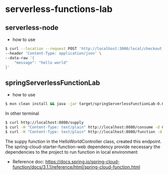 # serverless-functions-lab

## serverless-node

* how to use

```bash
$ curl --location --request POST 'http://localhost:3000/local/checkout' \
--header 'Content-Type: application/json' \
--data-raw '{
    "message": "hello world"
}'
```

## springServerlessFunctionLab

* how to use

```bash
$ mvn clean install && java -jar target/springServerlessFunctionLab-0.0.1-SNAPSHOT.jar 
```

In other terminal

```bash
$ curl http://localhost:8080/supply
$ curl -H "Content-Type: text/plain" http://localhost:8080/consume -d Guest
$ curl -H "Content-Type: text/plain" http://localhost:8080/function -d Guest
```

The suppy function in the HelloWorldController class, created this endpoint. 
The spring-cloud-starter-function-web dependency provide necessary the dependencies to the project to run function in local environment
* Reference doc: https://docs.spring.io/spring-cloud-function/docs/3.1.1/reference/html/spring-cloud-function.html
